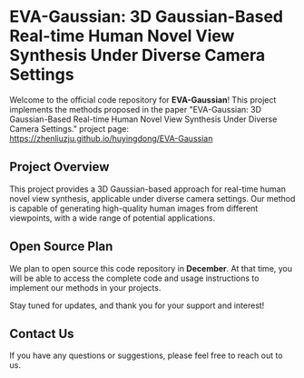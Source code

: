 # EVA-Gaussian: 3D Gaussian-Based Real-time Human Novel View Synthesis Under Diverse Camera Settings

Welcome to the official code repository for **EVA-Gaussian**! This project implements the methods proposed in the paper "EVA-Gaussian: 3D Gaussian-Based Real-time Human Novel View Synthesis Under Diverse Camera Settings."
project page: https://zhenliuzju.github.io/huyingdong/EVA-Gaussian

## Project Overview

This project provides a 3D Gaussian-based approach for real-time human novel view synthesis, applicable under diverse camera settings. Our method is capable of generating high-quality human images from different viewpoints, with a wide range of potential applications.

## Open Source Plan

We plan to open source this code repository in **December**. At that time, you will be able to access the complete code and usage instructions to implement our methods in your projects.

Stay tuned for updates, and thank you for your support and interest!

## Contact Us

If you have any questions or suggestions, please feel free to reach out to us.
